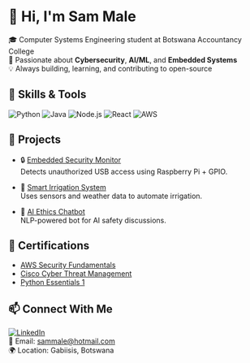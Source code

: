 # 👋 Hi, I'm Sam Male

🎓 Computer Systems Engineering student at Botswana Accountancy College  
🔐 Passionate about **Cybersecurity**, **AI/ML**, and **Embedded Systems**  
💡 Always building, learning, and contributing to open-source

## 🚀 Skills & Tools

![Python](https://img.shields.io/badge/-Python-333333?style=flat&logo=python)
![Java](https://img.shields.io/badge/-Java-333333?style=flat&logo=java)
![Node.js](https://img.shields.io/badge/-Node.js-333333?style=flat&logo=node.js)
![React](https://img.shields.io/badge/-React-333333?style=flat&logo=react)
![AWS](https://img.shields.io/badge/-AWS-333333?style=flat&logo=amazonaws)

## 📂 Projects

- 🔒 [Embedded Security Monitor](https://github.com/YourUsername/embedded-security-monitor)  
  Detects unauthorized USB access using Raspberry Pi + GPIO.

- 🌿 [Smart Irrigation System](https://github.com/YourUsername/smart-irrigation-system)  
  Uses sensors and weather data to automate irrigation.

- 🤖 [AI Ethics Chatbot](https://github.com/YourUsername/ai-ethics-chatbot)  
  NLP-powered bot for AI safety discussions.

## 📜 Certifications

- [AWS Security Fundamentals](https://www.aws.training/Details/Curriculum?id=20685)
- [Cisco Cyber Threat Management](https://www.credly.com/badges/f45040ed-4842-4247-a21e-c00c26641f03/public_url)
- [Python Essentials 1](https://www.credly.com/badges/20f2a774-5ae7-4f1a-bc92-4044b462c770/public_url)

## 📫 Connect With Me

[![LinkedIn](https://img.shields.io/badge/-LinkedIn-0077B5?style=flat&logo=linkedin&logoColor=white)](https://www.linkedin.com/in/your-linkedin)  
📧 Email: sammale@hotmail.com  
🌍 Location: Gabiisis, Botswana
